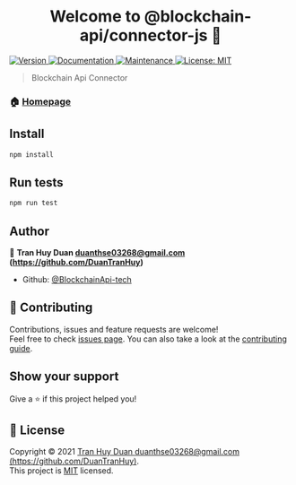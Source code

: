 <h1 align="center">Welcome to @blockchain-api/connector-js 👋</h1>
<p>
  <a href="https://www.npmjs.com/package/@blockchain-api/connector-js" target="_blank">
    <img alt="Version" src="https://img.shields.io/npm/v/@blockchain-api/connector-js.svg">
  </a>
  <a href="https://github.com/BlockchainApi-tech/connector-js#readme" target="_blank">
    <img alt="Documentation" src="https://img.shields.io/badge/documentation-yes-brightgreen.svg" />
  </a>
  <a href="https://github.com/BlockchainApi-tech/connector-js/graphs/commit-activity" target="_blank">
    <img alt="Maintenance" src="https://img.shields.io/badge/Maintained%3F-yes-green.svg" />
  </a>
  <a href="https://github.com/BlockchainApi-tech/connector-js/blob/master/LICENSE" target="_blank">
    <img alt="License: MIT" src="https://img.shields.io/github/license/BlockchainApi-tech/@blockchain-api/connector-js" />
  </a>
</p>

> Blockchain Api Connector

### 🏠 [Homepage](https://github.com/BlockchainApi-tech/connector-js#readme)

## Install

```sh
npm install
```

## Run tests

```sh
npm run test
```

## Author

👤 **Tran Huy Duan <duanthse03268@gmail.com> (https://github.com/DuanTranHuy)**

* Github: [@BlockchainApi-tech](https://github.com/BlockchainApi-tech)

## 🤝 Contributing

Contributions, issues and feature requests are welcome!<br />Feel free to check [issues page](https://github.com/BlockchainApi-tech/connector-js/issues). You can also take a look at the [contributing guide](https://github.com/BlockchainApi-tech/connector-js/blob/master/CONTRIBUTING.md).

## Show your support

Give a ⭐️ if this project helped you!

## 📝 License

Copyright © 2021 [Tran Huy Duan <duanthse03268@gmail.com> (https://github.com/DuanTranHuy)](https://github.com/BlockchainApi-tech).<br />
This project is [MIT](https://github.com/BlockchainApi-tech/connector-js/blob/master/LICENSE) licensed.
